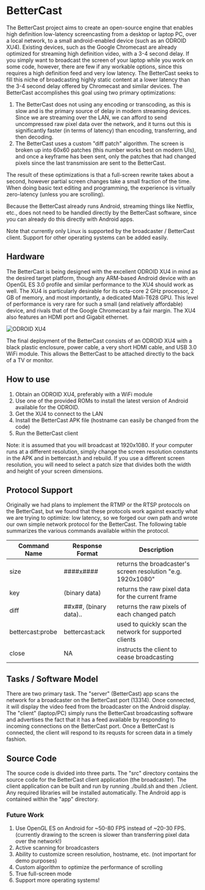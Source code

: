 # BetterCast

The BetterCast project aims to create an open-source engine that enables high definition
low-latency screencasting from a desktop or laptop PC, over a local network, to
a small android-enabled device (such as an ODROID XU4). Existing devices, such as the
Google Chromecast are already optimized for streaming high definition video, with a
3-4 second delay. If you simply want to broadcast the screen of your laptop while
you work on some code, however, there are few if any workable options, since this
requires a high definition feed and very low latency. The BetterCast seeks to fill
this niche of broadcasting highly static content at a lower latency than the 3-4
second delay offered by Chromecast and similar devices. The BetterCast accomplishes
this goal using two primary optimizations:

1. The BetterCast does not using any encoding or transcoding, as this is slow and
   is the primary source of delay in modern streaming devices. Since we are streaming
   over the LAN, we can afford to send uncompressed raw pixel data over the network,
   and it turns out this is significantly faster (in terms of latency) than encoding,
   transferring, and then decoding.
2. The BetterCast uses a custom "diff patch" algorithm. The screen is broken up into
   60x60 patches (this number works best on modern UIs), and once a keyframe has
   been sent, only the patches that had changed pixels since the last transmission
   are sent to the BetterCast.

The result of these optimizations is that a full-screen rewrite takes about a second,
however partial screen changes take a small fraction of the time. When doing basic
text editing and programming, the experience is virtually zero-latency (unless you
are scrolling).

Because the BetterCast already runs Android, streaming things like Netflix, etc.,
does not need to be handled directly by the BetterCast software, since you can
already do this directly with Android apps.

Note that currently only Linux is supported by the broadcaster / BetterCast client.
Support for other operating systems can be added easily.

## Hardware

The BetterCast is being designed with the excellent ODROID XU4 in mind as the
desired target platform, though any ARM-based Android device with an OpenGL ES 3.0
profile and similar performance to the XU4 should work as well. The XU4 is
particularly desirable for its octa-core 2 GHz processor, 2 GB of memory, and
most importantly, a dedicated Mali-T628 GPU. This level of performance is very
rare for such a small (and relatively affordable) device, and rivals that of the
Google Chromecast by a fair margin. The XU4 also features an HDMI port and Gigabit
ethernet.

![ODROID XU4](http://www.hardkernel.com/main/_Files/prdt/2016/201606/201606241810180839.jpg)

The final deployment of the BetterCast consists of an ODROID XU4 with a black
plastic enclosure, power cable, a very short HDMI cable, and USB 3.0 WiFi module.
This allows the BetterCast to be attached directly to the back of a TV or
monitor.

## How to use

1. Obtain an ODROID XU4, preferably with a WiFi module
2. Use one of the provided ROMs to install the latest version of Android available for the ODROID.
3. Get the XU4 to connect to the LAN
4. Install the BetterCast APK file (hostname can easily be changed from the code)
5. Run the BetterCast client

Note: it is assumed that you will broadcast at 1920x1080. If your computer runs at
a different resolution, simply change the screen resolution constants in the APK
and in bettercast.h and rebuild. If you use a different screen resolution, you will
need to select a patch size that divides both the width and height of your screen
dimensions.


## Protocol Support

Originally we had plans to implement the RTMP or the RTSP protocols on the BetterCast,
but we found that these protocols work against exactly what we are trying to optimize:
low latency, so we forged our own path and wrote our own simple network protocol for
the BetterCast. The following table summarizes the various commands available within
the protocol.

Command Name | Response Format | Description
--- | --- | ---
size | ####x#### | returns the broadcaster's screen resolution "e.g. 1920x1080"
key | (binary data) | returns the raw pixel data for the current frame
diff | ##x##, (binary data).. | returns the raw pixels of each changed patch
bettercast:probe | bettercast:ack | used to quickly scan the network for supported clients
close | NA | instructs the client to cease broadcasting


## Tasks / Software Model

There are two primary task. The "server" (BetterCast) app scans the network for a
broadcaster on the BetterCast port (13314). Once connected, it will display the
video feed from the broadcaster on the Android display. The "client" (laptop/PC)
simply runs the BetterCast broadcasting software and advertises the fact that it
has a feed available by responding to incoming connections on the BetterCast port.
Once a BetterCast is connected, the client will respond to its requsts for screen
data in a timely fashion.

## Source Code

The source code is divided into three parts. The "src" directory contains the source
code for the BetterCast client application (the broadcaster). The client application
can be built and run by running ./build.sh and then ./client. Any required libraries
will be installed automatically. The Android app is contained within the "app" directory.

### Future Work
1. Use OpenGL ES on Android for ~50-80 FPS instead of ~20-30 FPS. (currently drawing
   to the screen is slower than transferring pixel data over the network!)
2. Active scanning for broadcasters
3. Ability to customize screen resolution, hostname, etc. (not important for demo purposes)
4. Custom algorithm to optimize the performance of scrolling
5. True full-screen mode
6. Support more operating systems!
